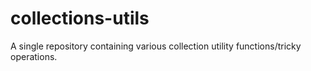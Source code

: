 # collections-utils

A single repository containing various collection utility functions/tricky operations.
